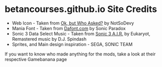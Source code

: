 # betancourses.github.io Site Credits

- Web Icon - Taken from [Ok, but Who Asked?](https://gamebanana.com/mods/427017) by NotSoDevy
- Mania Font - Taken from [Dafont.com](https://www.dafont.com/mania.font) by Sonic Paradox
- Sonic 3 Data Select Music - Taken from [Sonic 3 A.I.R.](https://sonic3air.org) by Eukaryot, Remastered music by D.J. Spindash
- Sprites, and Main design inspiration - SEGA, SONIC TEAM

If you want to know who made anything for the mods, take a look at their respective Gamebanana page

